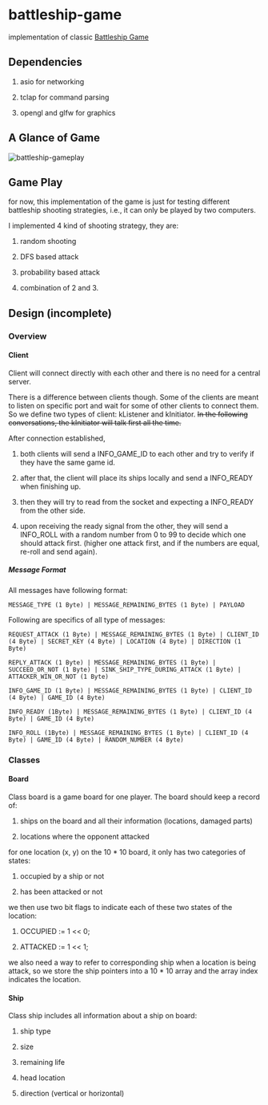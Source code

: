 # battleship-game

implementation of classic [Battleship Game](https://en.wikipedia.org/wiki/Battleship_(game))

## Dependencies

1. asio for networking

2. tclap for command parsing

3. opengl and glfw for graphics

## A Glance of Game

![battleship-gameplay](https://github.com/iloveyoukcl5770/battleship-game/raw/master/imgs/battleship_gameplay_screenshot.png)

## Game Play

for now, this implementation of the game is just for testing different battleship shooting strategies, i.e., it can only be played by two computers.

I implemented 4 kind of shooting strategy, they are:

1. random shooting

2. DFS based attack

3. probability based attack

4. combination of 2 and 3.

## Design (incomplete)

### Overview

#### Client

Client will connect directly with each other and there is no need for a central server.

There is a difference between clients though. Some of the clients are meant to listen on specific port and wait for some of other clients to connect them. So we define two types of client: kListener and kInitiator. ~~In the following conversations, the kInitiator will talk first all the time.~~

After connection established,

1. both clients will send a INFO_GAME_ID to each other and try to verify if they have the same game id.

2. after that, the client will place its ships locally and send a INFO_READY when finishing up.

3. then they will try to read from the socket and expecting a INFO_READY from the other side.

4. upon receiving the ready signal from the other, they will send a INFO_ROLL with a random number from 0 to 99 to decide which one should attack first. (higher one attack first, and if the numbers are equal, re-roll and send again).

##### Message Format

All messages have following format:

`MESSAGE_TYPE (1 Byte) | MESSAGE_REMAINING_BYTES (1 Byte) | PAYLOAD`

Following are specifics of all type of messages:

`REQUEST_ATTACK (1 Byte) | MESSAGE_REMAINING_BYTES (1 Byte) | CLIENT_ID (4 Byte) | SECRET_KEY (4 Byte) | LOCATION (4 Byte) | DIRECTION (1 Byte)`

`REPLY_ATTACK (1 Byte) | MESSAGE_REMAINING_BYTES (1 Byte) | SUCCEED_OR_NOT (1 Byte) | SINK_SHIP_TYPE_DURING_ATTACK (1 Byte) | ATTACKER_WIN_OR_NOT (1 Byte)`


`INFO_GAME_ID (1 Byte) | MESSAGE_REMAINING_BYTES (1 Byte) | CLIENT_ID (4 Byte) | GAME_ID (4 Byte)`

`INFO_READY (1Byte) | MESSAGE_REMAINING_BYTES (1 Byte) | CLIENT_ID (4 Byte) | GAME_ID (4 Byte)`

`INFO_ROLL (1Byte) | MESSAGE_REMAINING_BYTES (1 Byte) | CLIENT_ID (4 Byte) | GAME_ID (4 Byte) | RANDOM_NUMBER (4 Byte)`



### Classes

#### Board

Class board is a game board for one player. The board should keep a record of:

1. ships on the board and all their information (locations, damaged parts)

2. locations where the opponent attacked

for one location (x, y) on the 10 * 10 board, it only has two categories of states:

1. occupied by a ship or not

2. has been attacked or not

we then use two bit flags to indicate each of these two states of the location:

1. OCCUPIED := 1 << 0;

2. ATTACKED := 1 << 1;

we also need a way to refer to corresponding ship when a location is being attack, so we store the ship pointers into a 10 * 10 array and the array index indicates the location.

#### Ship

Class ship includes all information about a ship on board:

1. ship type

2. size

3. remaining life

4. head location

5. direction (vertical or horizontal)
